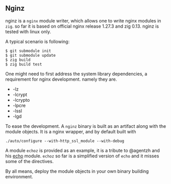 ## Nginz

nginz is a `nginx` module writer, which allows one to write nginx modules in `zig`. so far it 
is based on official nginx release 1.27.3 and zig 0.13. nginz is tested with linux only.

A typical scenario is following: 

```
$ git submodule init
$ git submodule update
$ zig build
$ zig build test
```

One might need to first address the system library dependencies, a requirement for nginx development.
namely they are. 
  
  * -lz
  * -lcrypt
  * -lcrypto
  * -lpcre
  * -lssl
  * -lgd

To ease the development. A `nginz` binary is built as an artifact along with the module objects.
It is a nginx wrapper, and by default built with

`./auto/configure --with-http_ssl_module --with-debug` 

A module `echoz` is provided as an example, it is a tribute to @agentzh and his [echo][1] module. `echoz`
so far is a simplified version of `echo` and it misses some of the directives.

By all means, deploy the module objects in your own binary building environment.



[1]: https://github.com/openresty/echo-nginx-module "echo"

